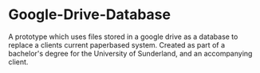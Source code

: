 # Google-Drive-Database
A prototype which uses files stored in a google drive as a database to replace a clients current paperbased system. Created as part of a bachelor's degree for the University of Sunderland, and an accompanying client.
